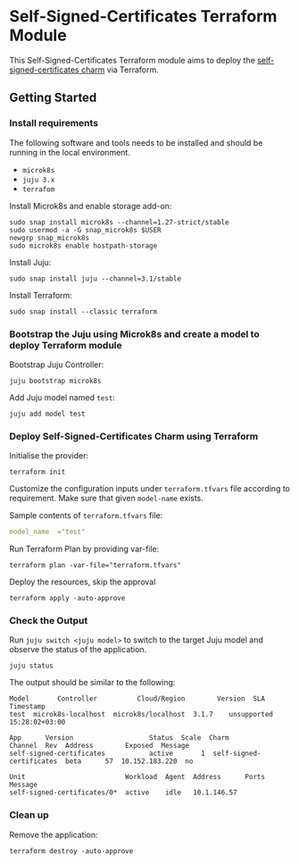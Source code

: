 # Self-Signed-Certificates Terraform Module 

This Self-Signed-Certificates Terraform module aims to deploy the [self-signed-certificates charm](https://charmhub.io/self-signed-certificates?channel=latest/beta) via Terraform.

## Getting Started

### Install requirements

The following software and tools needs to be installed and should be running in the local environment.

- `microk8s`
- `juju 3.x`
- `terrafom`

Install Microk8s and enable storage add-on:

```console
sudo snap install microk8s --channel=1.27-strict/stable
sudo usermod -a -G snap_microk8s $USER
newgrp snap_microk8s
sudo microk8s enable hostpath-storage
```

Install Juju:

```console
sudo snap install juju --channel=3.1/stable
```

Install Terraform:

```console
sudo snap install --classic terraform
```

### Bootstrap the Juju using Microk8s and create a model to deploy Terraform module

Bootstrap Juju Controller:

```console
juju bootstrap microk8s
```

Add Juju model named `test`:

```console
juju add model test
```

### Deploy Self-Signed-Certificates Charm using Terraform

Initialise the provider:

```console
terraform init
```

Customize the configuration inputs under `terraform.tfvars` file according to requirement. Make sure that given `model-name` exists.

Sample contents of `terraform.tfvars` file:

```yaml
model_name  ="test"
```

Run Terraform Plan by providing var-file:

```console
terraform plan -var-file="terraform.tfvars" 
```

Deploy the resources, skip the approval

```console
terraform apply -auto-approve 
```

### Check the Output

Run `juju switch <juju model>` to switch to the target Juju model and observe the status of the application.

```console
juju status
```

The output should be similar to the following:

```console
Model       Controller          Cloud/Region        Version  SLA          Timestamp
test  microk8s-localhost  microk8s/localhost  3.1.7    unsupported  15:28:02+03:00

App      Version                   Status  Scale  Charm                     Channel  Rev  Address        Exposed  Message
self-signed-certificates           active       1  self-signed-certificates  beta      57  10.152.183.220  no      

Unit                         Workload  Agent  Address      Ports  Message
self-signed-certificates/0*  active    idle   10.1.146.57 
```

### Clean up 

Remove the application:

```console
terraform destroy -auto-approve
```

